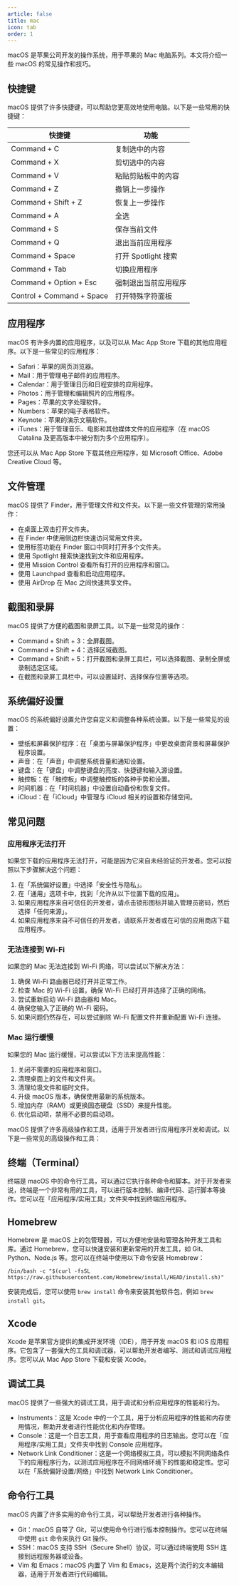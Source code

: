 ```yaml
---
article: false
title: mac
icon: tab
order: 1
---
```

macOS 是苹果公司开发的操作系统，用于苹果的 Mac 电脑系列。本文将介绍一些 macOS 的常见操作和技巧。

## 快捷键

macOS 提供了许多快捷键，可以帮助您更高效地使用电脑。以下是一些常用的快捷键：

| 快捷键             | 功能                                   |
| ------------------ | -------------------------------------- |
| Command + C        | 复制选中的内容                         |
| Command + X        | 剪切选中的内容                         |
| Command + V        | 粘贴剪贴板中的内容                     |
| Command + Z        | 撤销上一步操作                         |
| Command + Shift + Z| 恢复上一步操作                         |
| Command + A        | 全选                                   |
| Command + S        | 保存当前文件                           |
| Command + Q        | 退出当前应用程序                       |
| Command + Space    | 打开 Spotlight 搜索                     |
| Command + Tab      | 切换应用程序                           |
| Command + Option + Esc | 强制退出当前应用程序                 |
| Control + Command + Space | 打开特殊字符面板                 |

## 应用程序

macOS 有许多内置的应用程序，以及可以从 Mac App Store 下载的其他应用程序。以下是一些常见的应用程序：

- Safari：苹果的网页浏览器。
- Mail：用于管理电子邮件的应用程序。
- Calendar：用于管理日历和日程安排的应用程序。
- Photos：用于管理和编辑照片的应用程序。
- Pages：苹果的文字处理软件。
- Numbers：苹果的电子表格软件。
- Keynote：苹果的演示文稿软件。
- iTunes：用于管理音乐、电影和其他媒体文件的应用程序（在 macOS Catalina 及更高版本中被分割为多个应用程序）。

您还可以从 Mac App Store 下载其他应用程序，如 Microsoft Office、Adobe Creative Cloud 等。

## 文件管理

macOS 提供了 Finder，用于管理文件和文件夹。以下是一些文件管理的常用操作：

- 在桌面上双击打开文件夹。
- 在 Finder 中使用侧边栏快速访问常用文件夹。
- 使用标签功能在 Finder 窗口中同时打开多个文件夹。
- 使用 Spotlight 搜索快速找到文件和应用程序。
- 使用 Mission Control 查看所有打开的应用程序和窗口。
- 使用 Launchpad 查看和启动应用程序。
- 使用 AirDrop 在 Mac 之间快速共享文件。

## 截图和录屏

macOS 提供了方便的截图和录屏工具。以下是一些常见的操作：

- Command + Shift + 3：全屏截图。
- Command + Shift + 4：选择区域截图。
- Command + Shift + 5：打开截图和录屏工具栏，可以选择截图、录制全屏或录制选定区域。
- 在截图和录屏工具栏中，可以设置延时、选择保存位置等选项。

## 系统偏好设置

macOS 的系统偏好设置允许您自定义和调整各种系统设置。以下是一些常见的设置：

- 壁纸和屏幕保护程序：在「桌面与屏幕保护程序」中更改桌面背景和屏幕保护程序设置。
- 声音：在「声音」中调整系统音量和通知设置。
- 键盘：在「键盘」中调整键盘的亮度、快捷键和输入源设置。
- 触控板：在「触控板」中调整触控板的各种手势和设置。
- 时间机器：在「时间机器」中设置自动备份和恢复文件。
- iCloud：在「iCloud」中管理与 iCloud 相关的设置和存储空间。

## 常见问题

### 应用程序无法打开

如果您下载的应用程序无法打开，可能是因为它来自未经验证的开发者。您可以按照以下步骤解决这个问题：

1. 在「系统偏好设置」中选择「安全性与隐私」。
2. 在「通用」选项卡中，找到「允许从以下位置下载的应用」。
3. 如果应用程序来自可信任的开发者，请点击锁形图标并输入管理员密码，然后选择「任何来源」。
4. 如果应用程序来自不可信任的开发者，请联系开发者或在可信的应用商店下载应用程序。

### 无法连接到 Wi-Fi

如果您的 Mac 无法连接到 Wi-Fi 网络，可以尝试以下解决方法：

1. 确保 Wi-Fi 路由器已经打开并正常工作。
2. 检查 Mac 的 Wi-Fi 设置，确保 Wi-Fi 已经打开并选择了正确的网络。
3. 尝试重新启动 Wi-Fi 路由器和 Mac。
4. 确保您输入了正确的 Wi-Fi 密码。
5. 如果问题仍然存在，可以尝试删除 Wi-Fi 配置文件并重新配置 Wi-Fi 连接。

### Mac 运行缓慢

如果您的 Mac 运行缓慢，可以尝试以下方法来提高性能：

1. 关闭不需要的应用程序和窗口。
2. 清理桌面上的文件和文件夹。
3. 清理垃圾文件和临时文件。
4. 升级 macOS 版本，确保使用最新的系统版本。
5. 增加内存（RAM）或更换固态硬盘（SSD）来提升性能。
6. 优化启动项，禁用不必要的启动项。

macOS 提供了许多高级操作和工具，适用于开发者进行应用程序开发和调试。以下是一些常见的高级操作和工具：

## 终端（Terminal）

终端是 macOS 中的命令行工具，可以通过它执行各种命令和脚本。对于开发者来说，终端是一个非常有用的工具，可以进行版本控制、编译代码、运行脚本等操作。您可以在「应用程序/实用工具」文件夹中找到终端应用程序。

## Homebrew

Homebrew 是 macOS 上的包管理器，可以方便地安装和管理各种开发工具和库。通过 Homebrew，您可以快速安装和更新常用的开发工具，如 Git、Python、Node.js 等。您可以在终端中使用以下命令安装 Homebrew：

```
/bin/bash -c "$(curl -fsSL https://raw.githubusercontent.com/Homebrew/install/HEAD/install.sh)"
```

安装完成后，您可以使用 `brew install` 命令来安装其他软件包，例如 `brew install git`。

## Xcode

Xcode 是苹果官方提供的集成开发环境（IDE），用于开发 macOS 和 iOS 应用程序。它包含了一套强大的工具和调试器，可以帮助开发者编写、测试和调试应用程序。您可以从 Mac App Store 下载和安装 Xcode。

## 调试工具

macOS 提供了一些强大的调试工具，用于调试和分析应用程序的性能和行为。

- Instruments：这是 Xcode 中的一个工具，用于分析应用程序的性能和内存使用情况，帮助开发者进行性能优化和内存管理。
- Console：这是一个日志工具，用于查看应用程序的日志输出。您可以在「应用程序/实用工具」文件夹中找到 Console 应用程序。
- Network Link Conditioner：这是一个网络模拟工具，可以模拟不同网络条件下的应用程序行为，以测试应用程序在不同网络环境下的性能和稳定性。您可以在「系统偏好设置/网络」中找到 Network Link Conditioner。

## 命令行工具

macOS 内置了许多实用的命令行工具，可以帮助开发者进行各种操作。

- Git：macOS 自带了 Git，可以使用命令行进行版本控制操作。您可以在终端中使用 `git` 命令来执行 Git 操作。
- SSH：macOS 支持 SSH（Secure Shell）协议，可以通过终端使用 SSH 连接到远程服务器或设备。
- Vim 和 Emacs：macOS 内置了 Vim 和 Emacs，这是两个流行的文本编辑器，适用于开发者进行代码编辑。
